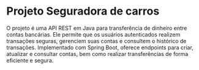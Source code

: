 # Projeto Seguradora de carros

O projeto é uma API REST em Java para transferência de dinheiro entre contas bancárias. Ele permite que os usuários autenticados realizem transações seguras, gerenciem suas contas e consultem o histórico de transações. Implementado com Spring Boot, oferece endpoints para criar, atualizar e consultar contas, bem como realizar transferências de forma eficiente e segura.




